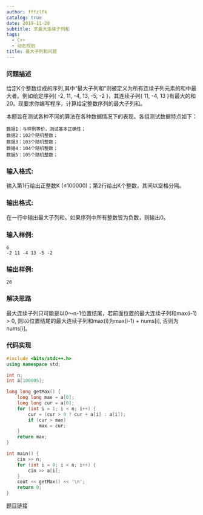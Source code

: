 ```yaml
---
author: fffzlfk
catalog: true
date: 2019-11-28
subtitle: 求最大连续子列和
tags:
  - C++
  - 动态规划
title: 最大子列和问题
---
```



### 问题描述
给定K个整数组成的序列,其中“最大子列和”则被定义为所有连续子列元素的和中最大者。例如给定序列{ -2, 11, -4, 13, -5, -2 }，其连续子列{ 11, -4, 13 }有最大的和20。现要求你编写程序，计算给定整数序列的最大子列和。

本题旨在测试各种不同的算法在各种数据情况下的表现。各组测试数据特点如下：
```
数据1：与样例等价，测试基本正确性；
数据2：102个随机整数；
数据3：103个随机整数；
数据4：104个随机整数；
数据5：105个随机整数；
```
### 输入格式:
输入第1行给出正整数K (≤100000)；第2行给出K个整数，其间以空格分隔。

### 输出格式:
在一行中输出最大子列和。如果序列中所有整数皆为负数，则输出0。

### 输入样例:
```
6
-2 11 -4 13 -5 -2
```
### 输出样例:
```
20
```

### 解决思路
最大连续子列只可能是以0～n-1位置结尾，若前面位置的最大连续子列和max(i-1) > 0, 则以i位置结尾的最大连续子列和max(i)为max(i-1) + nums[i], 否则为nums[i]。

### 代码实现
```cpp
#include <bits/stdc++.h>
using namespace std;

int n;
int a[100005];

long long getMax() {
    long long max = a[0];
    long long cur = a[0];
    for (int i = 1; i < n; i++) {
        cur = (cur > 0 ? cur + a[i] : a[i]);
        if (cur > max)
            max = cur;
    }
    return max;
}

int main() {
    cin >> n;
    for (int i = 0; i < n; i++) {
        cin >> a[i];
    }
    cout << getMax() << '\n';
    return 0;
}
```
[题目链接](https://pintia.cn/problem-sets/15/problems/709)